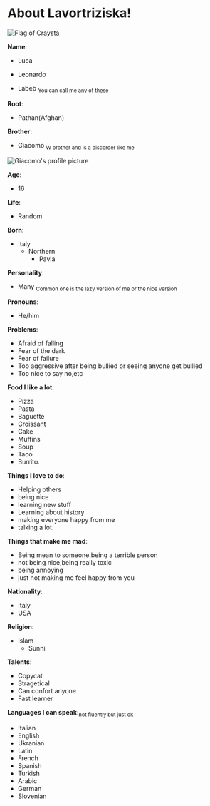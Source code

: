 # About Lavortriziska!

![Flag of Craysta]()

**Name**:

+ Luca
* Leonardo
+ Labeb 
<sub>You can call me any of these</sub>

**Root**:

+ Pathan(Afghan)

**Brother**:

+ Giacomo <sub>W brother and is a discorder like me</sub>

![Giacomo's profile picture]()

**Age**:

+ 16

**Life**: 

+ Random

**Born**:

+ Italy
  + Northern
    + Pavia
  
**Personality**:

- Many <sub>Common one is the lazy version of me or the nice version</sub>
 
**Pronouns**:

- He/him

**Problems**:

- Afraid of falling
- Fear of the dark
- Fear of failure
- Too aggressive after being bullied or seeing anyone get bullied
- Too nice to say no,etc

**Food I like a lot**:

- Pizza
- Pasta
- Baguette
- Croissant
- Cake
- Muffins
- Soup
- Taco 
- Burrito.

**Things I love to do**:

- Helping others
- being nice
- learning new stuff
- Learning about history
- making everyone happy from me 
- talking a lot.

**Things that make me mad**:

- Being mean to someone,being a terrible person
- not being nice,being really toxic
- being annoying 
- just not making me feel happy from you

**Nationality**:

- Italy
- USA

**Religion**:

- Islam
  - Sunni

**Talents**:

- Copycat
- Stragetical
- Can confort anyone
- Fast learner
 
**Languages I can speak**:<sub>not fluently but just ok</sub>

- Italian
- English
- Ukranian
- Latin
- French
- Spanish
- Turkish
- Arabic
- German
- Slovenian

